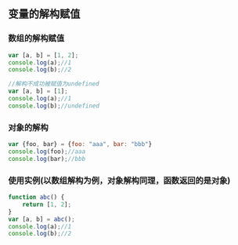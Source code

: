 ## 变量的解构赋值

### 数组的解构赋值
``` javascript
var [a, b] = [1, 2];
console.log(a);//1
console.log(b);//2
```
``` javascript
//解构不成功被赋值为undefined
var [a, b] = [1];
console.log(a);//1
console.log(b);//undefined
``` 

### 对象的解构
``` javascript
var {foo, bar} = {foo: "aaa", bar: "bbb"}
console.log(foo);//aaa
console.log(bar);//bbb
``` 
### 使用实例(以数组解构为例，对象解构同理，函数返回的是对象)
``` javascript
function abc() {
	return [1, 2];
}
var [a, b] = abc();
console.log(a);//1
console.log(b);//2
``` 